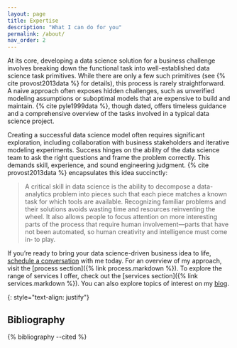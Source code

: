 ```yaml
---
layout: page
title: Expertise
description: "What I can do for you"
permalink: /about/
nav_order: 2
---
```

At its core, developing a data science solution for a business challenge involves breaking down the functional task into well-established data science task primitives. While there are only a few such primitives (see {% cite provost2013data %} for details), this process is rarely straightforward. A naive approach often exposes hidden challenges, such as unverified modeling assumptions or suboptimal models that are expensive to build and maintain. {% cite pyle1999data %}, though dated, offers timeless guidance and a comprehensive overview of the tasks involved in a typical data science project.

Creating a successful data science model often requires significant exploration, including collaboration with business stakeholders and iterative modeling experiments. Success hinges on the ability of the data science team to ask the right questions and frame the problem correctly. This demands skill, experience, and sound engineering judgment. {% cite provost2013data %} encapsulates this idea succinctly:

> A critical skill in data science is the ability to decompose a data- analytics problem into pieces such that each piece matches a known task for which tools are available. Recognizing familiar problems and their solutions avoids wasting time and resources reinventing the wheel. It also allows people to focus attention on more interesting parts of the process that require human involvement—parts that have not been automated, so human creativity and intelligence must come in‐ to play.

If you’re ready to bring your data science-driven business idea to life, <a href="https://calendly.com/rajiv-sambasivan/30min">schedule a conversation</a> with me today. For an overview of my approach, visit the [process section]({% link process.markdown %}). To explore the range of services I offer, check out the [services section]({% link services.markdown %}). You can also explore topics of interest on my <a href="https://rajivsam.github.io/r2ds-blog/">blog</a>.

{: style="text-align: justify"}
## Bibliography
{% bibliography --cited %}

